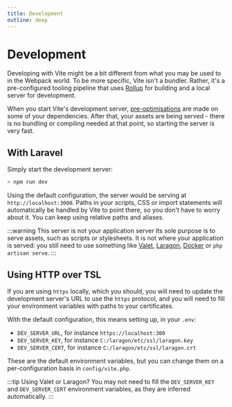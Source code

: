 ```yaml
---
title: Development
outline: deep
---
```


# Development

Developing with Vite might be a bit different from what you may be used to in the Webpack world. To be more specific, Vite isn't a bundler. Rather, it's a pre-configured tooling pipeline that uses [Rollup](https://rollupjs.org/) for building and a local server for development.

When you start Vite's development server, [pre-optimisations](https://vitejs.dev/guide/dep-pre-bundling.html) are made on some of your dependencies. After that, your assets are being served - there is no bundling or compiling needed at that point, so starting the server is very fast.

## With Laravel

Simply start the development server:

```sh
> npm run dev
```

Using the default configuration, the server would be serving at `http://localhost:3000`.
Paths in your scripts, CSS or import statements will automatically be handled by Vite to point there, so you don't have to worry about it. You can keep using relative paths and aliases.

:::warning This server is not your application server
Its sole purpose is to serve assets, such as scripts or stylesheets. It is not where your application is served: you still need to use something like [Valet](https://laravel.com/docs/8.x/valet), [Laragon](https://laragon.org/), [Docker](https://www.docker.com/) or `php artisan serve`.
:::

## Using HTTP over TSL

If you are using `https` locally, which you should, you will need to update the development server's URL to use the `https` protocol, and you will need to fill your environment variables with paths to your certificates.

With the default configuration, this means setting up, in your `.env`:
- `DEV_SERVER_URL`, for instance `https://localhost:300`
- `DEV_SERVER_KEY`, for instance `C:/laragon/etc/ssl/laragon.key`
- `DEV_SERVER_CERT`, for instance `C:/laragon/etc/ssl/laragon.crt`

These are the default environment variables, but you can change them on a per-configuration basis in `config/vite.php`.

:::tip Using Valet or Laragon?
You may not need to fill the `DEV_SERVER_KEY` and `DEV_SERVER_CERT` environment variables, as they are inferred automatically.
:::
